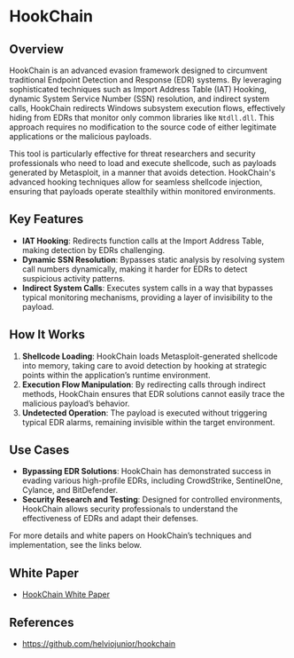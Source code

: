 
# HookChain

## Overview

HookChain is an advanced evasion framework designed to circumvent traditional Endpoint Detection and Response (EDR) systems. By leveraging sophisticated techniques such as Import Address Table (IAT) Hooking, dynamic System Service Number (SSN) resolution, and indirect system calls, HookChain redirects Windows subsystem execution flows, effectively hiding from EDRs that monitor only common libraries like `Ntdll.dll`. This approach requires no modification to the source code of either legitimate applications or the malicious payloads.

This tool is particularly effective for threat researchers and security professionals who need to load and execute shellcode, such as payloads generated by Metasploit, in a manner that avoids detection. HookChain's advanced hooking techniques allow for seamless shellcode injection, ensuring that payloads operate stealthily within monitored environments.

## Key Features

- **IAT Hooking**: Redirects function calls at the Import Address Table, making detection by EDRs challenging.
- **Dynamic SSN Resolution**: Bypasses static analysis by resolving system call numbers dynamically, making it harder for EDRs to detect suspicious activity patterns.
- **Indirect System Calls**: Executes system calls in a way that bypasses typical monitoring mechanisms, providing a layer of invisibility to the payload.

## How It Works

1. **Shellcode Loading**: HookChain loads Metasploit-generated shellcode into memory, taking care to avoid detection by hooking at strategic points within the application’s runtime environment.
2. **Execution Flow Manipulation**: By redirecting calls through indirect methods, HookChain ensures that EDR solutions cannot easily trace the malicious payload’s behavior.
3. **Undetected Operation**: The payload is executed without triggering typical EDR alarms, remaining invisible within the target environment.

## Use Cases

- **Bypassing EDR Solutions**: HookChain has demonstrated success in evading various high-profile EDRs, including CrowdStrike, SentinelOne, Cylance, and BitDefender.
- **Security Research and Testing**: Designed for controlled environments, HookChain allows security professionals to understand the effectiveness of EDRs and adapt their defenses.

For more details and white papers on HookChain’s techniques and implementation, see the links below.

## White Paper

- [HookChain White Paper](https://arxiv.org/abs/2404.16856)

## References

- https://github.com/helviojunior/hookchain
